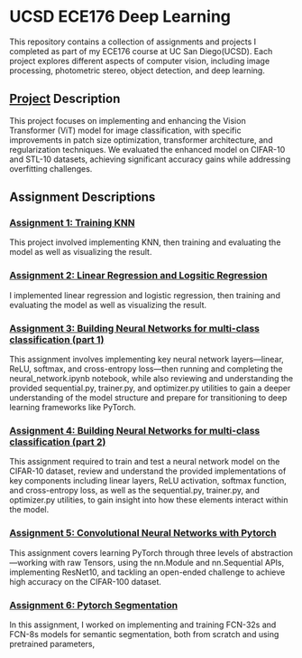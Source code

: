 # UCSD ECE176 Deep Learning
This repository contains a collection of assignments and projects I completed as part of my ECE176 course at UC San Diego(UCSD). Each project explores different aspects of computer vision, including image processing, photometric stereo, object detection, and deep learning.



## [Project](https://github.com/chojaework/ECE176_Deep_Learning/tree/main/Project) Description
This project focuses on implementing and enhancing the Vision Transformer (ViT) model for image classification, with specific improvements in patch size optimization, transformer architecture, and regularization techniques. We evaluated the enhanced model on CIFAR-10 and STL-10 datasets, achieving significant accuracy gains while addressing overfitting challenges.


## Assignment Descriptions

### [Assignment 1: Training KNN](https://github.com/chojaework/ECE176_Deep_Learning/tree/main/Assignment1)
This project involved implementing KNN, then training and evaluating the model as well as visualizing the result. 

### [Assignment 2: Linear Regression and Logsitic Regression](https://github.com/chojaework/ECE176_Deep_Learning/tree/main/Assignment2)
I implemented linear regression and logistic regression, then training and evaluating the model as well as visualizing the result. 

### [Assignment 3: Building Neural Networks for multi-class classification (part 1)](https://github.com/chojaework/ECE176_Deep_Learning/tree/main/Assignment3)
This assignment involves implementing key neural network layers—linear, ReLU, softmax, and cross-entropy loss—then running and completing the neural_network.ipynb notebook, while also reviewing and understanding the provided sequential.py, trainer.py, and optimizer.py utilities to gain a deeper understanding of the model structure and prepare for transitioning to deep learning frameworks like PyTorch. 

### [Assignment 4: Building Neural Networks for multi-class classification (part 2)](https://github.com/chojaework/ECE176_Deep_Learning/tree/main/Assignment4)
This assignment required to train and test a neural network model on the CIFAR-10 dataset, review and understand the provided implementations of key components including linear layers, ReLU activation, softmax function, and cross-entropy loss, as well as the sequential.py, trainer.py, and optimizer.py utilities, to gain insight into how these elements interact within the model.

### [Assignment 5: Convolutional Neural Networks with Pytorch](https://github.com/chojaework/ECE176_Deep_Learning/blob/main/Assignment5)
This assignment covers learning PyTorch through three levels of abstraction—working with raw Tensors, using the nn.Module and nn.Sequential APIs, implementing ResNet10, and tackling an open-ended challenge to achieve high accuracy on the CIFAR-100 dataset.

### [Assignment 6: Pytorch Segmentation](https://github.com/chojaework/ECE176_Deep_Learning/tree/main/Assignment6)

In this assignment, I worked on implementing and training FCN-32s and FCN-8s models for semantic segmentation, both from scratch and using pretrained parameters,